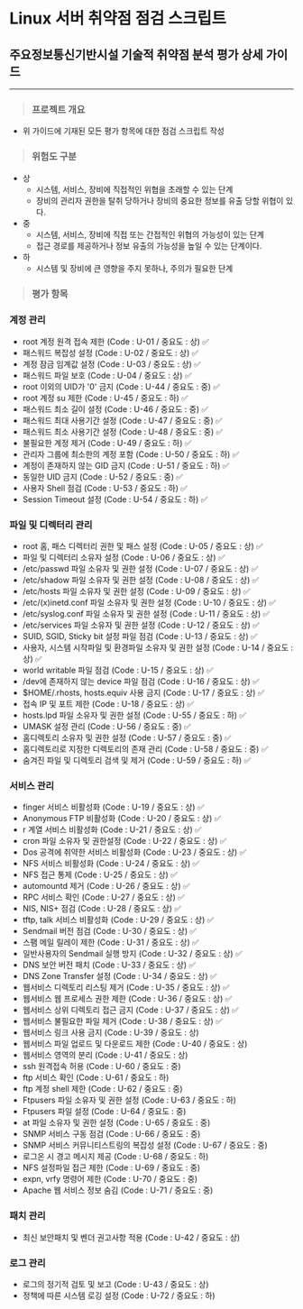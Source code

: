 # Linux 서버 취약점 점검 스크립트
## 주요정보통신기반시설 기술적 취약점 분석 평가 상세 가이드
---
>### 프로젝트 개요
- 위 가이드에 기재된 모든 평가 항목에 대한 점검 스크립트 작성
>### 위험도 구분
- 상
    - 시스템, 서비스, 장비에 직접적인 위협을 초래할 수 있는 단계
    - 장비의 관리자 권한을 탈취 당하거나 장비의 중요한 정보를 유출 당할 위협이 있다.
- 중
    - 시스템, 서비스, 장비에 직접 또는 간접적인 위협의 가능성이 있는 단계
    - 접근 경로를 제공하거나 정보 유출의 가능성을 높일 수 있는 단계이다.
- 하
    - 시스템 및 장비에 큰 영향을 주지 못하나, 주의가 필요한 단계
>### 평가 항목
### 계정 관리
- root 계정 원격 접속 제한 (Code : U-01 / 중요도 : 상) ✅
- 패스워드 복잡성 설정 (Code : U-02 / 중요도 : 상) ✅
- 계정 잠금 임계값 설정 (Code : U-03 / 중요도 : 상) ✅
- 패스워드 파일 보호 (Code : U-04 / 중요도 : 상) ✅
- root 이외의 UID가 '0' 금지 (Code : U-44 / 중요도 : 중) ✅
- root 계정 su 제한 (Code : U-45 / 중요도 : 하) ✅
- 패스워드 최소 길이 설정 (Code : U-46 / 중요도 : 중) ✅
- 패스워드 최대 사용기간 설정 (Code : U-47 / 중요도 : 중) ✅
- 패스워드 최소 사용기간 설정 (Code : U-48 / 중요도 : 중) ✅
- 불필요한 계정 제거 (Code : U-49 / 중요도 : 하) ✅
- 관리자 그룹에 최소한의 계정 포함 (Code : U-50 / 중요도 : 하) ✅
- 계정이 존재하지 않는 GID 금지 (Code : U-51 / 중요도 : 하) ✅
- 동일한 UID 금지 (Code : U-52 / 중요도 : 중) ✅
- 사용자 Shell 점검 (Code : U-53 / 중요도 : 하) ✅
- Session Timeout 설정 (Code : U-54 / 중요도 : 하) ✅
### 파일 및 디렉터리 관리
- root 홈, 패스 디렉터리 권한 및 패스 설정 (Code : U-05 / 중요도 : 상) ✅
- 파일 및 디렉터리 소유자 설정 (Code : U-06 / 중요도 : 상) ✅
- /etc/passwd 파일 소유자 및 권한 설정 (Code : U-07 / 중요도 : 상) ✅
- /etc/shadow 파일 소유자 및 권한 설정 (Code : U-08 / 중요도 : 상) ✅
- /etc/hosts 파일 소유자 및 권한 설정 (Code : U-09 / 중요도 : 상) ✅
- /etc/(x)inetd.conf 파일 소유자 및 권한 설정 (Code : U-10 / 중요도 : 상) ✅
- /etc/syslog.conf 파일 소유자 및 권한 설정 (Code : U-11 / 중요도 : 상) ✅
- /etc/services 파일 소유자 및 권한 설정 (Code : U-12 / 중요도 : 상) ✅
- SUID, SGID, Sticky bit 설정 파일 점검 (Code : U-13 / 중요도 : 상) ✅
- 사용자, 시스템 시작파일 및 환경파일 소유자 및 권한 설정 (Code : U-14 / 중요도 : 상) ✅
- world writable 파일 점검 (Code : U-15 / 중요도 : 상) ✅
- /dev에 존재하지 않는 device 파일 점검 (Code : U-16 / 중요도 : 상) ✅
- $HOME/.rhosts, hosts.equiv 사용 금지 (Code : U-17 / 중요도 : 상) ✅
- 접속 IP 및 포트 제한 (Code : U-18 / 중요도 : 상) ✅
- hosts.lpd 파일 소유자 및 권한 설정 (Code : U-55 / 중요도 : 하) ✅
- UMASK 설정 관리 (Code : U-56 / 중요도 : 중) ✅
- 홈디렉토리 소유자 및 권한 설정 (Code : U-57 / 중요도 : 중) ✅
- 홈디렉토리로 지정한 디렉토리의 존재 관리 (Code : U-58 / 중요도 : 중) ✅
- 숨겨진 파일 및 디렉토리 검색 및 제거 (Code : U-59 / 중요도 : 하) ✅
### 서비스 관리
- finger 서비스 비활성화 (Code : U-19 / 중요도 : 상) ✅
- Anonymous FTP 비활성화 (Code : U-20 / 중요도 : 상) ✅
- r 계열 서비스 비활성화 (Code : U-21 / 중요도 : 상) ✅
- cron 파일 소유자 및 권한설정 (Code : U-22 / 중요도 : 상) ✅
- Dos 공격에 취약한 서비스 비활성화 (Code : U-23 / 중요도 : 상) ✅
- NFS 서비스 비활성화 (Code : U-24 / 중요도 : 상) ✅
- NFS 접근 통제 (Code : U-25 / 중요도 : 상) ✅
- automountd 제거 (Code : U-26 / 중요도 : 상) ✅
- RPC 서비스 확인 (Code : U-27 / 중요도 : 상) ✅
- NIS, NIS+ 점검 (Code : U-28 / 중요도 : 상) ✅
- tftp, talk 서비스 비활성화 (Code : U-29 / 중요도 : 상) ✅
- Sendmail 버전 점검 (Code : U-30 / 중요도 : 상) ✅
- 스팸 메일 릴레이 제한 (Code : U-31 / 중요도 : 상) ✅
- 일반사용자의 Sendmail 실행 방지 (Code : U-32 / 중요도 : 상) ✅
- DNS 보안 버전 패치 (Code : U-33 / 중요도 : 상) ✅
- DNS Zone Transfer 설정 (Code : U-34 / 중요도 : 상) ✅
- 웹서비스 디렉토리 리스팅 제거 (Code : U-35 / 중요도 : 상) ✅
- 웹서비스 웹 프로세스 권한 제한 (Code : U-36 / 중요도 : 상) ✅
- 웹서비스 상위 디렉토리 접근 금지 (Code : U-37 / 중요도 : 상) ✅
- 웹서비스 불필요한 파일 제거 (Code : U-38 / 중요도 : 상) ✅
- 웹서비스 링크 사용 금지 (Code : U-39 / 중요도 : 상)
- 웹서비스 파일 업로드 및 다운로드 제한 (Code : U-40 / 중요도 : 상)
- 웹서비스 영역의 분리 (Code : U-41 / 중요도 : 상)
- ssh 원격접속 허용 (Code : U-60 / 중요도 : 중)
- ftp 서비스 확인 (Code : U-61 / 중요도 : 하)
- ftp 계정 shell 제한 (Code : U-62 / 중요도 : 중)
- Ftpusers 파일 소유자 및 권한 설정 (Code : U-63 / 중요도 : 하)
- Ftpusers 파일 설정 (Code : U-64 / 중요도 : 중)
- at 파일 소유자 및 권한 설정 (Code : U-65 / 중요도 : 중)
- SNMP 서비스 구동 점검 (Code : U-66 / 중요도 : 중)
- SNMP 서비스 커뮤니티스트링의 복잡성 설정 (Code : U-67 / 중요도 : 중)
- 로그온 시 경고 메시지 제공 (Code : U-68 / 중요도 : 하)
- NFS 설정파일 접근 제한 (Code : U-69 / 중요도 : 중)
- expn, vrfy 명령어 제한 (Code : U-70 / 중요도 : 중)
- Apache 웹 서비스 정보 숨김 (Code : U-71 / 중요도 : 중)
### 패치 관리
- 최신 보안패치 및 벤더 권고사항 적용 (Code : U-42 / 중요도 : 상)
### 로그 관리
- 로그의 정기적 검토 및 보고 (Code : U-43 / 중요도 : 상)
- 정책에 따른 시스템 로깅 설정 (Code : U-72 / 중요도 : 하)
